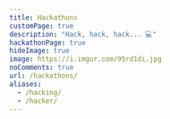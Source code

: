 ```yaml
---
title: Hackathons
customPage: true
description: "Hack, hack, hack... 💻"
hackathonPage: true
hideImage: true
image: https://i.imgur.com/95rd1di.jpg
noComments: true
url: /hackathons/
aliases:
  - /hacking/
  - /hacker/
---
```

